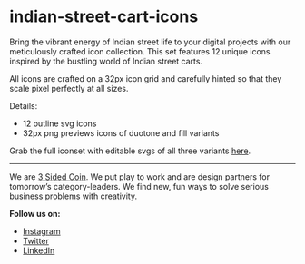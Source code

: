 # indian-street-cart-icons

Bring the vibrant energy of Indian street life to your digital projects with our meticulously crafted icon collection. This set features 12 unique icons inspired by the bustling world of Indian street carts.

All icons are crafted on a 32px icon grid and carefully hinted so that they scale pixel perfectly at all sizes. 

Details:
* 12 outline svg icons  
* 32px png previews icons of duotone and fill variants  

Grab the full iconset with editable svgs of all three variants [here](https://3sidedcoin.gumroad.com/l/indian-street-carts-complate).

---

We are [3 Sided Coin](https://3sided.co.in). We put play to work and are design partners for tomorrow’s category-leaders. We find new, fun ways to solve serious business problems with creativity.  

**Follow us on:**

* [Instagram](https://www.instagram.com/madeby3sidedcoin/)
* [Twitter](https://x.com/3_sided_coin)
* [LinkedIn](https://www.linkedin.com/company/madeby3sidedcoin/)
